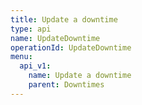 ```yaml
---
title: Update a downtime
type: api
name: UpdateDowntime
operationId: UpdateDowntime
menu:
  api_v1:
    name: Update a downtime
    parent: Downtimes
---
```


